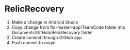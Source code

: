 # RelicRecovery


1. Make a change in Android Studio
2. Copy change from ftc-master-app/TeamCode folder into Documents/GitHub/RelicRecovery folder
3. Create commit through GitHub app
4. Push commit to origin